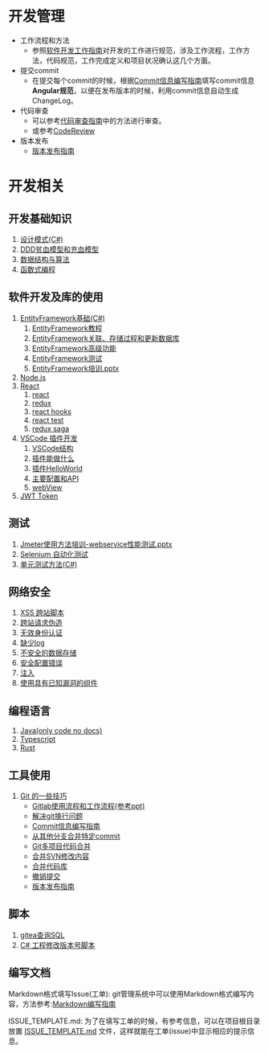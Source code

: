 # 开发管理

- 工作流程和方法
  - 参照[软件开发工作指南](dev_management/engineering.md)对开发的工作进行规范，涉及工作流程，工作方法，代码规范，工作完成定义和项目状况确认这几个方面。
- 提交commit
  - 在提交每个commit的时候，根据[Commit信息编写指南](./tools/Git/Commit信息编写指南.md)填写commit信息**Angular规范**，以便在发布版本的时候，利用commit信息自动生成ChangeLog。
- 代码审查
  - 可以参考[代码审查指南](https://www.codeproject.com/Articles/524235/Codeplusreviewplusguidelines)中的方法进行审查。
  - 或参考[CodeReview](dev_management/CodeReview.md)
- 版本发布
  - [版本发布指南](./tools/Git/release.md)

# 开发相关

## 开发基础知识

1. [设计模式(C#)](./dev_basic/DesignPattern/设计模式.md)
2. [DDD贫血模型和充血模型](dev_basic/DesignPattern/OOP/DDD贫血模型和充血模型.md)
3. [数据结构与算法](dev_basic/DSA)
4. [函数式编程](dev_basic/functional_programming/functional_programming.md)

## 软件开发及库的使用

1. [EntityFramework基础(C#)](./develop/EntityFramework)
   1. [EntityFramework教程](develop/EntityFramework/EntityFramework教程.md)
   2. [EntityFramework关联、存储过程和更新数据库](develop/EntityFramework/EntityFramework关联、存储过程和更新数据库.md)
   3. [EntityFramework高级功能](develop/EntityFramework/EntityFramework高级功能.md)
   4. [EntityFramework测试](develop/EntityFramework/EntityFramework测试.md)
   5. [EntityFramework培训.pptx](develop/EntityFramework/EntityFramework培训.pptx)
2. [Node.js](./develop/Node.js)
3. [React](./develop/React)
   1. [react](develop/React/react.md)
   2. [redux](develop/React/redux.md)
   3. [react hooks](develop/React/react_hooks.md)
   4. [react test](develop/React/react_test.md)
   5. [redux saga](develop/React/redux-saga/redux-saga.md)
4. [VSCode 插件开发](./develop/VSCodeExtension)
   1. [VSCode结构](develop/VSCodeExtension/1.VSCode结构.md)
   2. [插件能做什么](develop/VSCodeExtension/2.插件能做什么.md)
   3. [插件HelloWorld](develop/VSCodeExtension/3.插件HelloWorld.md)
   4. [主要配置和API](develop/VSCodeExtension/4.主要配置和API.md)
   5. [webView](develop/VSCodeExtension/5.webView.md)
5. [JWT Token](develop/jwt_token.md)

## 测试

1. [Jmeter使用方法培训-webservice性能测试.pptx](testing/Jmeter使用方法培训-webservice性能测试.pptx)
2. [Selenium 自动化测试](testing/SeleniumAutoTesting.md)
3. [单元测试方法(C#)](./testing/UnitTest)

## 网络安全

1. [XSS 跨站脚本](develop/cyber_security/1.XSS.md)
2. [跨站请求伪造](develop/cyber_security/2.跨站请求伪造.md)
3. [无效身份认证](develop/cyber_security/3.无效身份认证.md)
4. [缺少log](develop/cyber_security/4.缺少log.md)
5. [不安全的数据存储](develop/cyber_security/5.不安全的数据存储.md)
6. [安全配置错误](develop/cyber_security/6.安全配置错误.md)
7. [注入](develop/cyber_security/7.注入.md)
8. [使用具有已知漏洞的组件](develop/cyber_security/8.使用具有已知漏洞的组件.md)

## 编程语言

1. [Java(only code no docs)](ProgramLanguage/Java)
2. [Typescript](ProgramLanguage/TypeScript)
3. [Rust](ProgramLanguage/Rust/readme.md)

## 工具使用

1. [Git 的一些技巧](tools/Git)
   - [Gitlab使用流程和工作流程(参考ppt)](tools/Git/Gitlab使用流程和工作流程.pptx)
   - [解决git换行问题](tools/Git/解决git换行问题.md)
   - [Commit信息编写指南](tools/Git/Commit信息编写指南.md)
   - [从其他分支合并特定commit](tools/Git/从其他分支合并特定commit.md)
   - [Git多项目代码合并](tools/Git/Git多项目代码合并.md)
   - [合并SVN修改内容](tools/Git/合并SVN修改内容.md)
   - [合并代码库](tools/Git/合并代码库.md)
   - [撤销提交](tools/Git/撤销提交.md)
   - [版本发布指南](tools/Git/release.md)

## 脚本

1. [gitea查询SQL](scripts/gitea查询SQL.sql)
2. [C# 工程修改版本号脚本](scripts/MakeReleaseVersion.sh)

## 编写文档

Markdown格式填写Issue(工单): git管理系统中可以使用Markdown格式编写内容，方法参考:[Markdown编写指南](./DocWriting/markdown-guide.md)

ISSUE_TEMPLATE.md: 为了在填写工单的时候，有参考信息，可以在项目根目录放置 [ISSUE_TEMPLATE.md](./DocWriting/ISSUE_TEMPLATE.md) 文件，这样就能在工单(issue)中显示相应的提示信息。
